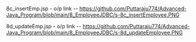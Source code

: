 8c_insertEmp.jsp - o/p link -- https://github.com/Puttaraju774/Advanced-Java_Program/blob/main/8_EmployeeJDBC/s-8c_insertEmployee.PNG

8d_updateEmp.jsp - o/p link -- https://github.com/Puttaraju774/Advanced-Java_Program/blob/main/8_EmployeeJDBC/s-8d_updateEmployee.PNG
